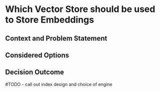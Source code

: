 # Which Vector Store should be used to Store Embeddings

## Context and Problem Statement

## Considered Options

## Decision Outcome

#TODO - call out index design and choice of engine